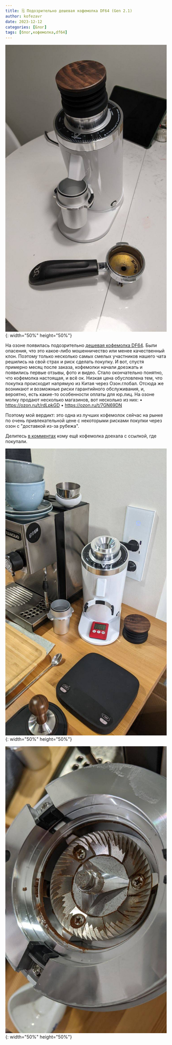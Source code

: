 ```yaml
---
title: 🗒 Подозрительно дешевая кофемолка DF64 (Gen 2.1)
author: kofezavr
date: 2023-12-12
categories: [Блог]
tags: [блог,кофемолка,df64]
--- 
```

![Подозрительно дешевая кофемолка DF64 (Gen 2.1)](/assets/img/posts/23/12/df64-01.jpg){: width="50%" height="50%"}

На озоне появилась подозрительно [дешевая кофемолка DF64](https://t.me/coffeesaurus/377). Были опасения, что это какое-либо мошенничество или менее качественный клон. Поэтому только несколько самых смелых участников нашего чата решились на свой страх и риск сделать покупку. И вот, спустя примерно месяц после заказа, кофемолки начали доезжать и появились первые отзывы, фото и видео. Стало окончательно понятно, что кофемолка настоящая, и всё ок. Низкая цена обусловлена тем, что покупка происходит напрямую из Китая через Озон.глобал. Отсюда же возникают и возможные риски гарантийного обслуживания, и, вероятно, есть какие-то особенности оплаты для юр.лиц. На озоне молку продают несколько магазинов, вот несколько из них:
• https://ozon.ru/t/rdLpkGD
• https://ozon.ru/t/7GN69DN

Поэтому мой вердикт: это одна из лучших кофемолок сейчас на рынке по очень привлекательной цене с некоторыми рисками покупки через озон с "доставкой из-за рубежа".

Делитесь [в комментах](https://t.me/coffeesaurus/886) кому ещё кофемолка доехала с ссылкой, где покупали.

![Подозрительно дешевая кофемолка DF64 (Gen 2.1)](/assets/img/posts/23/12/df64-02.jpg){: width="50%" height="50%"}

![Подозрительно дешевая кофемолка DF64 (Gen 2.1)](/assets/img/posts/23/12/df64-03.jpg){: width="50%" height="50%"}

